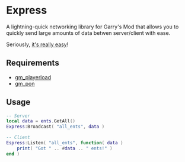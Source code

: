 # Express
A lightning-quick networking library for Garry's Mod that allows you to quickly send large amounts of data betwen server/client with ease.

Seriously, [it's really easy](#Usage)!

## Requirements
 - [gm_playerload](https://github.com/CFC-Servers/gm_playerload)
 - [gm_pon](https://github.com/CFC-Servers/gm_pon)

## Usage
```lua
-- Server
local data = ents.GetAll()
Express:Broadcast( "all_ents", data )

-- Client
Espress:Listen( "all_ents", function( data )
    print( "Got " .. #data .. " ents!" )
end )
```
